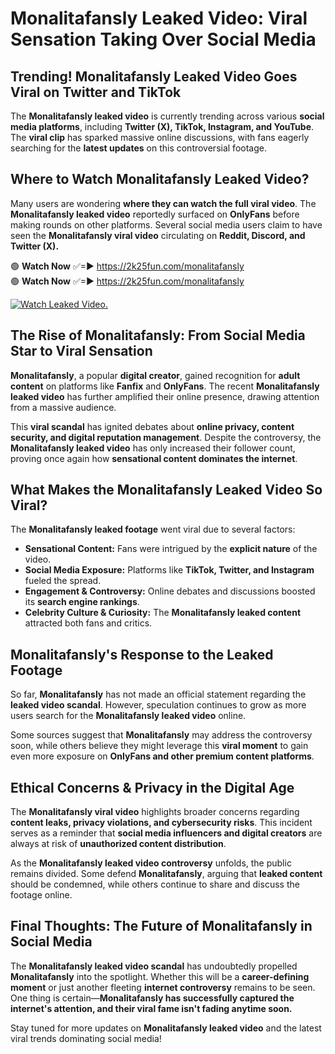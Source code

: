 # Monalitafansly Leaked Video: Viral Sensation Taking Over Social Media

## **Trending! Monalitafansly Leaked Video Goes Viral on Twitter and TikTok**
The **Monalitafansly leaked video** is currently trending across various **social media platforms**, including **Twitter (X), TikTok, Instagram, and YouTube**. The **viral clip** has sparked massive online discussions, with fans eagerly searching for the **latest updates** on this controversial footage.

## **Where to Watch Monalitafansly Leaked Video?**
Many users are wondering **where they can watch the full viral video**. The **Monalitafansly leaked video** reportedly surfaced on **OnlyFans** before making rounds on other platforms. Several social media users claim to have seen the **Monalitafansly viral video** circulating on **Reddit, Discord, and Twitter (X).**

🟢 **Watch Now** ✅=► https://2k25fun.com/monalitafansly  
🟢 **Watch Now** ✅=► https://2k25fun.com/monalitafansly  

[![Watch Leaked Video.](https://miro.medium.com/v2/resize:fit:828/format:webp/1*cilzJN44JGOrTw9NJCrNHA.gif "Watch Leaked Video")](https://2k25fun.com/monalitafansly)

## **The Rise of Monalitafansly: From Social Media Star to Viral Sensation**
**Monalitafansly**, a popular **digital creator**, gained recognition for **adult content** on platforms like **Fanfix** and **OnlyFans**. The recent **Monalitafansly leaked video** has further amplified their online presence, drawing attention from a massive audience.

This **viral scandal** has ignited debates about **online privacy, content security, and digital reputation management**. Despite the controversy, the **Monalitafansly leaked video** has only increased their follower count, proving once again how **sensational content dominates the internet**.

## **What Makes the Monalitafansly Leaked Video So Viral?**
The **Monalitafansly leaked footage** went viral due to several factors:
- **Sensational Content:** Fans were intrigued by the **explicit nature** of the video.
- **Social Media Exposure:** Platforms like **TikTok, Twitter, and Instagram** fueled the spread.
- **Engagement & Controversy:** Online debates and discussions boosted its **search engine rankings**.
- **Celebrity Culture & Curiosity:** The **Monalitafansly leaked content** attracted both fans and critics.

## **Monalitafansly's Response to the Leaked Footage**
So far, **Monalitafansly** has not made an official statement regarding the **leaked video scandal**. However, speculation continues to grow as more users search for the **Monalitafansly leaked video** online.

Some sources suggest that **Monalitafansly** may address the controversy soon, while others believe they might leverage this **viral moment** to gain even more exposure on **OnlyFans and other premium content platforms**.

## **Ethical Concerns & Privacy in the Digital Age**
The **Monalitafansly viral video** highlights broader concerns regarding **content leaks, privacy violations, and cybersecurity risks**. This incident serves as a reminder that **social media influencers and digital creators** are always at risk of **unauthorized content distribution**.

As the **Monalitafansly leaked video controversy** unfolds, the public remains divided. Some defend **Monalitafansly**, arguing that **leaked content** should be condemned, while others continue to share and discuss the footage online.

## **Final Thoughts: The Future of Monalitafansly in Social Media**
The **Monalitafansly leaked video scandal** has undoubtedly propelled **Monalitafansly** into the spotlight. Whether this will be a **career-defining moment** or just another fleeting **internet controversy** remains to be seen. One thing is certain—**Monalitafansly has successfully captured the internet's attention, and their viral fame isn't fading anytime soon.**

Stay tuned for more updates on **Monalitafansly leaked video** and the latest viral trends dominating social media!